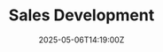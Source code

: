 ---
title: Sales Development
linkTitle: Sales Development
date: '2025-05-06T14:19:00Z'
weight: 1
description: Overview of GitLab's Sales Development organization, detailing roles
  of SDRs and BDRs, inbound and outbound processes, tools, metrics, and best practices
  for effective sales outreach and lead management.
draft: false
ref: sales-development
---